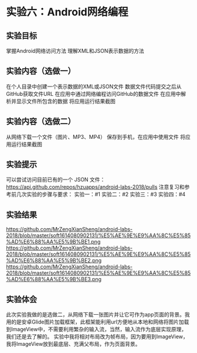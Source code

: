 # 实验六：Android网络编程
  
## 实验目标
掌握Android网络访问方法
理解XML和JSON表示数据的方法
 
## 实验内容（选做一）
在个人目录中创建一个表示数据的XML或JSON文件
数据文件代码提交之后从GitHub获取文件URL
在应用中通过网络编程访问GitHub的数据文件
在应用中解析并显示文件所包含的数据
将应用运行结果截图

## 实验内容（选做二）
从网络下载一个文件（图片、MP3、MP4）
保存到手机，在应用中使用文件
将应用运行结果截图

## 实验提示
可以尝试访问目前已有的一个 JSON 文件：
https://api.github.com/repos/hzuapps/android-labs-2018/pulls
注意复习和参考前几次实验的步骤与要求：
实验一：#1
实验二：#2
实验三：#3
实验四：#4

## 实验结果
https://github.com/MrZengXianSheng/android-labs-2018/blob/master/soft1614080902131/%E5%AE%9E%E9%AA%8C%E5%85%AD%E6%88%AA%E5%9B%BE1.png
https://github.com/MrZengXianSheng/android-labs-2018/blob/master/soft1614080902131/%E5%AE%9E%E9%AA%8C%E5%85%AD%E6%88%AA%E5%9B%BE2.png
https://github.com/MrZengXianSheng/android-labs-2018/blob/master/soft1614080902131/%E5%AE%9E%E9%AA%8C%E5%85%AD%E6%88%AA%E5%9B%BE3.png

## 实验体会
  此次实验我做的是选做二，从网络下载一张图片并让它可作为app页面的背景。我用的是安卓Glide图片加载框架，此框架能利用url方便地从本地和网络将图片加载到ImageView中，不需要利用繁杂的输入流，当然，输入流作为底层实现原理，我们还是去了解的。
  实验中我将相对布局改为帧布局，因为要用到ImageView，我将ImageView放到最底层、充满父布局，作为页面背景。
